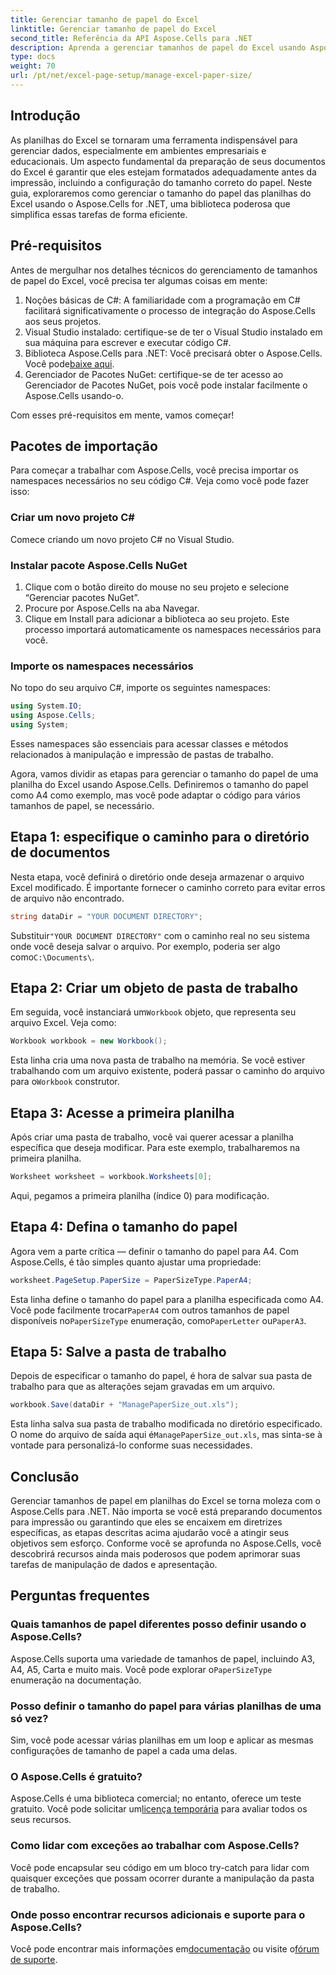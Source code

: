```yaml
---
title: Gerenciar tamanho de papel do Excel
linktitle: Gerenciar tamanho de papel do Excel
second_title: Referência da API Aspose.Cells para .NET
description: Aprenda a gerenciar tamanhos de papel do Excel usando Aspose.Cells for .NET. Este guia oferece instruções passo a passo e exemplos para integração perfeita.
type: docs
weight: 70
url: /pt/net/excel-page-setup/manage-excel-paper-size/
---
```

## Introdução

As planilhas do Excel se tornaram uma ferramenta indispensável para gerenciar dados, especialmente em ambientes empresariais e educacionais. Um aspecto fundamental da preparação de seus documentos do Excel é garantir que eles estejam formatados adequadamente antes da impressão, incluindo a configuração do tamanho correto do papel. Neste guia, exploraremos como gerenciar o tamanho do papel das planilhas do Excel usando o Aspose.Cells for .NET, uma biblioteca poderosa que simplifica essas tarefas de forma eficiente.

## Pré-requisitos

Antes de mergulhar nos detalhes técnicos do gerenciamento de tamanhos de papel do Excel, você precisa ter algumas coisas em mente:

1. Noções básicas de C#: A familiaridade com a programação em C# facilitará significativamente o processo de integração do Aspose.Cells aos seus projetos.
2. Visual Studio instalado: certifique-se de ter o Visual Studio instalado em sua máquina para escrever e executar código C#.
3.  Biblioteca Aspose.Cells para .NET: Você precisará obter o Aspose.Cells. Você pode[baixe aqui](https://releases.aspose.com/cells/net/).
4. Gerenciador de Pacotes NuGet: certifique-se de ter acesso ao Gerenciador de Pacotes NuGet, pois você pode instalar facilmente o Aspose.Cells usando-o.

Com esses pré-requisitos em mente, vamos começar!

## Pacotes de importação

Para começar a trabalhar com Aspose.Cells, você precisa importar os namespaces necessários no seu código C#. Veja como você pode fazer isso:

### Criar um novo projeto C#

Comece criando um novo projeto C# no Visual Studio.

### Instalar pacote Aspose.Cells NuGet

1. Clique com o botão direito do mouse no seu projeto e selecione “Gerenciar pacotes NuGet”.
2. Procure por Aspose.Cells na aba Navegar.
3. Clique em Install para adicionar a biblioteca ao seu projeto. Este processo importará automaticamente os namespaces necessários para você.

### Importe os namespaces necessários

No topo do seu arquivo C#, importe os seguintes namespaces:

```csharp
using System.IO;
using Aspose.Cells;
using System;
```

Esses namespaces são essenciais para acessar classes e métodos relacionados à manipulação e impressão de pastas de trabalho.

Agora, vamos dividir as etapas para gerenciar o tamanho do papel de uma planilha do Excel usando Aspose.Cells. Definiremos o tamanho do papel como A4 como exemplo, mas você pode adaptar o código para vários tamanhos de papel, se necessário.

## Etapa 1: especifique o caminho para o diretório de documentos

Nesta etapa, você definirá o diretório onde deseja armazenar o arquivo Excel modificado. É importante fornecer o caminho correto para evitar erros de arquivo não encontrado.

```csharp
string dataDir = "YOUR DOCUMENT DIRECTORY";
```

 Substituir`"YOUR DOCUMENT DIRECTORY"` com o caminho real no seu sistema onde você deseja salvar o arquivo. Por exemplo, poderia ser algo como`C:\Documents\`.

## Etapa 2: Criar um objeto de pasta de trabalho

 Em seguida, você instanciará um`Workbook` objeto, que representa seu arquivo Excel. Veja como:

```csharp
Workbook workbook = new Workbook();
```

 Esta linha cria uma nova pasta de trabalho na memória. Se você estiver trabalhando com um arquivo existente, poderá passar o caminho do arquivo para o`Workbook` construtor.

## Etapa 3: Acesse a primeira planilha

Após criar uma pasta de trabalho, você vai querer acessar a planilha específica que deseja modificar. Para este exemplo, trabalharemos na primeira planilha.

```csharp
Worksheet worksheet = workbook.Worksheets[0];
```

Aqui, pegamos a primeira planilha (índice 0) para modificação.

## Etapa 4: Defina o tamanho do papel

Agora vem a parte crítica — definir o tamanho do papel para A4. Com Aspose.Cells, é tão simples quanto ajustar uma propriedade:

```csharp
worksheet.PageSetup.PaperSize = PaperSizeType.PaperA4;
```

 Esta linha define o tamanho do papel para a planilha especificada como A4. Você pode facilmente trocar`PaperA4` com outros tamanhos de papel disponíveis no`PaperSizeType` enumeração, como`PaperLetter` ou`PaperA3`.

## Etapa 5: Salve a pasta de trabalho

Depois de especificar o tamanho do papel, é hora de salvar sua pasta de trabalho para que as alterações sejam gravadas em um arquivo.

```csharp
workbook.Save(dataDir + "ManagePaperSize_out.xls");
```

 Esta linha salva sua pasta de trabalho modificada no diretório especificado. O nome do arquivo de saída aqui é`ManagePaperSize_out.xls`, mas sinta-se à vontade para personalizá-lo conforme suas necessidades.

## Conclusão

Gerenciar tamanhos de papel em planilhas do Excel se torna moleza com o Aspose.Cells para .NET. Não importa se você está preparando documentos para impressão ou garantindo que eles se encaixem em diretrizes específicas, as etapas descritas acima ajudarão você a atingir seus objetivos sem esforço. Conforme você se aprofunda no Aspose.Cells, você descobrirá recursos ainda mais poderosos que podem aprimorar suas tarefas de manipulação de dados e apresentação.

## Perguntas frequentes

### Quais tamanhos de papel diferentes posso definir usando o Aspose.Cells?
 Aspose.Cells suporta uma variedade de tamanhos de papel, incluindo A3, A4, A5, Carta e muito mais. Você pode explorar o`PaperSizeType` enumeração na documentação.

### Posso definir o tamanho do papel para várias planilhas de uma só vez?
Sim, você pode acessar várias planilhas em um loop e aplicar as mesmas configurações de tamanho de papel a cada uma delas.

### O Aspose.Cells é gratuito?
 Aspose.Cells é uma biblioteca comercial; no entanto, oferece um teste gratuito. Você pode solicitar um[licença temporária](https://purchase.aspose.com/temporary-license/) para avaliar todos os seus recursos.

### Como lidar com exceções ao trabalhar com Aspose.Cells?
Você pode encapsular seu código em um bloco try-catch para lidar com quaisquer exceções que possam ocorrer durante a manipulação da pasta de trabalho.

### Onde posso encontrar recursos adicionais e suporte para o Aspose.Cells?
 Você pode encontrar mais informações em[documentação](https://reference.aspose.com/cells/net/) ou visite o[fórum de suporte](https://forum.aspose.com/c/cells/9).